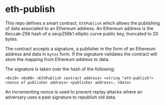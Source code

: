 # eth-publish

This repo defines a smart contract, `EthPublish` which allows the publishing of data associated to an Ethereum address. An Ethereum address is the Keccak-256 hash of a secp256k1 elliptic curve public key, truncated to 20 bytes. 

The contract accepts a signature, a publisher in the form of an Ethereum address and data in `bytes` form. If the signature validates the contract will store the mapping from Ethereum address to data.

The signature is taken over the hash of the following:

```
<0x19> <0x00> <EthPublish contract address> <string "eth-publish"> <nonce of publisher address> <publisher address>, <data>
```

An incrementing nonce is used to prevent replay attacks where an adversary uses a past signature to republish old data.
